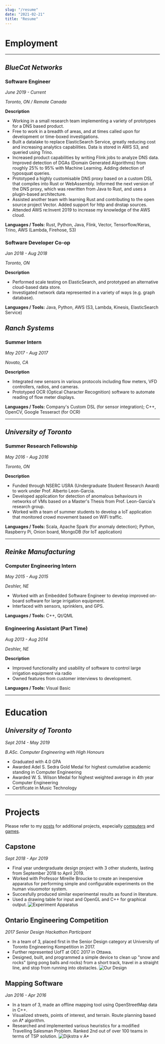 ```yaml
---
slug: "/resume"
date: "2021-02-21"
title: "Resume"
---
```


# Employment

---

## **_BlueCat Networks_**
### **Software Engineer**

_June 2019 - Current_

_Toronto, ON / Remote Canada_

**Description**
- Working in a small research team implementing a variety of prototypes for a DNS based product.
- Free to work in a breadth of areas, and at times called upon for development or time-boxed investigations.
- Built a datalake to replace ElasticSearch Service, greatly reducing cost and increasing analytics capabilities. Data is stored in AWS S3, and queried using Trino.
- Increased product capabilities by writing Flink jobs to analyze DNS data. Improved detection of DGAs (Domain Generated Algorithms) from roughly 25% to 95% with Machine Learning. Adding detection of typosquat queries.
- Prototyped a highly customisable DNS proxy based on a custom DSL that compiles into Rust or WebAssembly. Informed the next version of the DNS proxy, which was rewritten from Java to Rust, and uses a plugin-based architecture.
- Assisted another team with learning Rust and contributing to the open source project Vector. Added support for http and dnstap sources.
- Attended AWS re:Invent 2019 to increase my knowledge of the AWS cloud.

**Languages / Tools:**
Rust, Python, Java, Flink, Vector, Tensorflow/Keras, Trino, AWS (Lambda, Firehose, S3)

### **Software Developer Co-op**

_Jan 2018 - Aug 2018_

_Toronto, ON_

**Description**
- Performed scale testing on ElasticSearch, and prototyped an alternative cloud-based data store.
- Investigated network data represented in a variety of ways (e.g. graph database).

**Languages / Tools:**
Java, Python, AWS (S3, Lambda, Kinesis, ElasticSearch Service)

## **_Ranch Systems_**
### **Summer Intern**

_May 2017 - Aug 2017_

_Novato, CA_

**Description**
- Integrated new sensors in various protocols including flow meters, VFD controllers, radios, and cameras.
- Prototyped OCR (Optical Character Recognition) software to automate reading of flow meter displays.

**Languages / Tools:**
Company's Custom DSL (for sensor integration); C++, OpenCV, Google Tesseract (for OCR)

---

## **_University of Toronto_**
### **Summer Research Fellowship**

_May 2016 - Aug 2016_

_Toronto, ON_

**Description**
- Funded through NSERC USRA (Undergraduate Student Research Award) to work under Prof. Alberto Leon-Garcia.
- Developed application for detection of anomalous behaviours in networks of VMs based on a Master's Thesis from Prof. Leon-Garcia's research group.
- Worked with a team of summer students to develop a IoT application that monitored crowd movement based on WiFi traffic.

**Languages / Tools:**
Scala, Apache Spark (for anomaly detection); Python, Raspberry Pi, Onion board, MongoDB (for IoT application)

---

## **_Reinke Manufacturing_**
### **Computer Engineering Intern**

_May 2015 - Aug 2015_

_Deshler, NE_

- Worked with an Embedded Software Engineer to develop improved on-board software for large irrigation equipment.
- Interfaced with sensors, sprinklers, and GPS.

**Languages / Tools:**
C++, Qt/QML

### **Engineering Assistant (Part Time)**

_Aug 2013 - Aug 2014_

_Deshler, NE_

**Description**
- Improved functionality and usability of software to control large irrigation equipment via radio
- Owned features from customer interviews to development.

**Languages / Tools:**
Visual Basic

---

# Education

## **_University of Toronto_**

_Sept 2014 - May 2019_

_B.ASc. Computer Engineering with High Honours_

- Graduated with 4.0 GPA
- Awarded Adel S. Sedra Gold Medal for highest cumulative academic standing in Computer Engineering
- Awarded W. S. Wilson Medal for highest weighted average in 4th year Computer Engineering
- Certificate in Music Technology

---

# Projects

Please refer to my [posts](/posts/) for additional projects, especially [computers](/posts/?category=computers) and [games](/posts/?category=games).

## Capstone
_Sept 2018 - Apr 2019_
- Final year undergraduate design project with 3 other students, lasting from September 2018 to April 2019.
- Worked with Professor Mireille Broucke to create an inexpensive apparatus for performing simple and configurable experiments on the human visuomotor system.
- Succesfully produced similar experimental results as found in literature.
- Used a drawing table for input and OpenGL and C++ for graphical output.
![Experiment Apparatus](../images/capstone.png)

## Ontario Engineering Competition
_2017 Senior Design Hackathon Participant_
- In a team of 3, placed first in the Senior Design category at University of Toronto Engineering Kompetition in 2017.
- Further represented UofT at OEC 2017 in Ottawa.
- Designed, built, and programmed a simple device to clean up "snow and rocks" (ping pong balls and rocks) from a short track, travel in a straight line, and stop from running into obstacles.
![Our Design](../images/oec.jpg)

## Mapping Software
_Jan 2016 - Apr 2016_
- In a team of 3, made an offline mapping tool using OpenStreetMap data in C++.
- Visualized streets, points of interest, and terrain. Route planning based on A* algorithm.
- Researched and implemented various heuristics for a modified Travelling Salesman Problem. Ranked 2nd out of over 100 teams in terms of TSP solution.
![Dijkstra v A*](../images/gis_project.png)